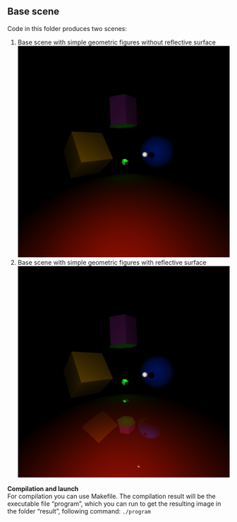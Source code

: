## Base scene  
Code in this folder produces two scenes:  
1. Base scene with simple geometric figures without reflective surface  <img src="https://github.com/dm-medvedev/ray-marching/blob/master/base/result/base-no-reflect.bmp" alt="drawing" width="600"/>  
2. Base scene with simple geometric figures with reflective surface  <img src="https://github.com/dm-medvedev/ray-marching/blob/master/base/result/base-with-reflect.bmp" alt="drawing" width="600"/>

**Compilation and launch**  
For compilation you can use Makefile. The compilation result will be the executable file “program”, which you can run to get the resulting image in the folder “result”, following command: `./program`
